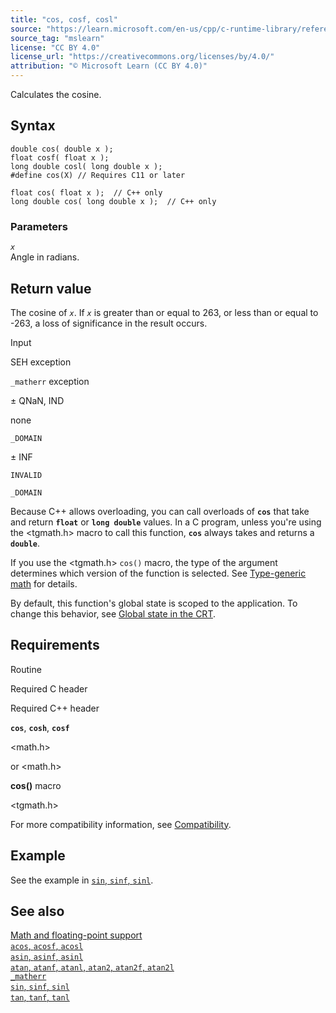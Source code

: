 ```yaml
---
title: "cos, cosf, cosl"
source: "https://learn.microsoft.com/en-us/cpp/c-runtime-library/reference/cos-cosf-cosl?view=msvc-170"
source_tag: "mslearn"
license: "CC BY 4.0"
license_url: "https://creativecommons.org/licenses/by/4.0/"
attribution: "© Microsoft Learn (CC BY 4.0)"
---
```

Calculates the cosine.

## Syntax

```
double cos( double x );
float cosf( float x );
long double cosl( long double x );
#define cos(X) // Requires C11 or later

float cos( float x );  // C++ only
long double cos( long double x );  // C++ only
```

### Parameters

_`x`_  
Angle in radians.

## Return value

The cosine of _`x`_. If _`x`_ is greater than or equal to 263, or less than or equal to -263, a loss of significance in the result occurs.

Input

SEH exception

`_matherr` exception

± QNaN, IND

none

`_DOMAIN`

± INF

`INVALID`

`_DOMAIN`

Because C++ allows overloading, you can call overloads of **`cos`** that take and return **`float`** or **`long double`** values. In a C program, unless you're using the <tgmath.h> macro to call this function, **`cos`** always takes and returns a **`double`**.

If you use the <tgmath.h> `cos()` macro, the type of the argument determines which version of the function is selected. See [Type-generic math](https://learn.microsoft.com/en-us/cpp/c-runtime-library/tgmath?view=msvc-170) for details.

By default, this function's global state is scoped to the application. To change this behavior, see [Global state in the CRT](https://learn.microsoft.com/en-us/cpp/c-runtime-library/global-state?view=msvc-170).

## Requirements

Routine

Required C header

Required C++ header

**`cos`**, **`cosh`**, **`cosf`**

<math.h>

<cmath> or <math.h>

**cos()** macro

<tgmath.h>

For more compatibility information, see [Compatibility](https://learn.microsoft.com/en-us/cpp/c-runtime-library/compatibility?view=msvc-170).

## Example

See the example in [`sin`, `sinf`, `sinl`](https://learn.microsoft.com/en-us/cpp/c-runtime-library/reference/sin-sinf-sinl?view=msvc-170).

## See also

[Math and floating-point support](https://learn.microsoft.com/en-us/cpp/c-runtime-library/floating-point-support?view=msvc-170)  
[`acos`, `acosf`, `acosl`](https://learn.microsoft.com/en-us/cpp/c-runtime-library/reference/acos-acosf-acosl?view=msvc-170)  
[`asin`, `asinf`, `asinl`](https://learn.microsoft.com/en-us/cpp/c-runtime-library/reference/asin-asinf-asinl?view=msvc-170)  
[`atan`, `atanf`, `atanl`, `atan2`, `atan2f`, `atan2l`](https://learn.microsoft.com/en-us/cpp/c-runtime-library/reference/atan-atanf-atanl-atan2-atan2f-atan2l?view=msvc-170)  
[`_matherr`](https://learn.microsoft.com/en-us/cpp/c-runtime-library/reference/matherr?view=msvc-170)  
[`sin`, `sinf`, `sinl`](https://learn.microsoft.com/en-us/cpp/c-runtime-library/reference/sin-sinf-sinl?view=msvc-170)  
[`tan`, `tanf`, `tanl`](https://learn.microsoft.com/en-us/cpp/c-runtime-library/reference/tan-tanf-tanl?view=msvc-170)